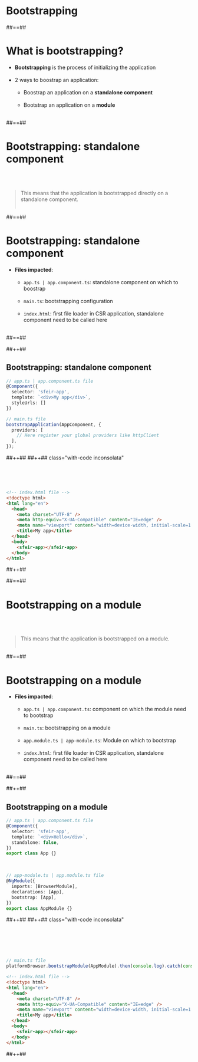 <!-- .slide: class="transition-bg-sfeir-2" -->

# Bootstrapping

##==##

# What is bootstrapping?

- **Bootstrapping** is the process of initializing the application <br/><br/>
- 2 ways to boostrap an application: <br/><br/>
  - Boostrap an application on a **standalone component** <br/><br/>
  - Bootstrap an application on a **module** <br/><br/>

##==##

# Bootstrapping: standalone component

<br/><br/>

> This means that the application is bootstrapped directly on a standalone component. <br/><br/>

##==##

<!-- .slide: class="with-code" -->

# Bootstrapping: standalone component

- **Files impacted**: <br/><br/>
  - `app.ts | app.component.ts`: standalone component on which to boostrap <br/><br/>
  - `main.ts`: bootstrapping configuration <br/><br/>
  - `index.html`: first file loader in CSR application, standalone component need to be called here <br/><br/>

##==##

<!-- .slide: class="tc-multiple-columns with-code inconsolata" -->

##++##

## Bootstrapping: standalone component

```typescript
// app.ts | app.component.ts file
@Component({
  selector: 'sfeir-app',
  template: `<div>My app</div>`,
  styleUrls: []
})
```

<!-- .element: class="medium-code" -->

```typescript
// main.ts file
bootstrapApplication(AppComponent, {
  providers: [
    // Here register your global providers like httpClient
  ],
});
```

<!-- .element: class="medium-code" -->

##++##
##++## class="with-code inconsolata"

<br/><br/><br/>

```html
<!-- index.html file -->
<!doctype html>
<html lang="en">
  <head>
    <meta charset="UTF-8" />
    <meta http-equiv="X-UA-Compatible" content="IE=edge" />
    <meta name="viewport" content="width=device-width, initial-scale=1.0" />
    <title>My app</title>
  </head>
  <body>
    <sfeir-app></sfeir-app>
  </body>
</html>
```

<!-- .element: class="medium-code" -->

##++##

##==##

# Bootstrapping on a module

<br/><br/>

> This means that the application is bootstrapped on a module. <br/><br/>

##==##

# Bootstrapping on a module

- **Files impacted**: <br/><br/>
  - `app.ts | app.component.ts`: component on which the module need to bootstrap <br/><br/>
  - `main.ts`: bootstrapping on a module <br/><br/>
  - `app.module.ts | app-module.ts`: Module on which to bootstrap<br/><br/>
  - `index.html`: first file loader in CSR application, standalone component need to be called here <br/><br/>

##==##

<!-- .slide: class="tc-multiple-columns with-code inconsolata" -->

##++##

## Bootstrapping on a module

```typescript
// app.ts | app.component.ts file
@Component({
  selector: 'sfeir-app',
  template: `<div>Hello</div>`,
  standalone: false,
})
export class App {}
```

<!-- .element: class="medium-code" -->

<br/>

```typescript
// app-module.ts | app.module.ts file
@NgModule({
  imports: [BrowserModule],
  declarations: [App],
  bootstrap: [App],
})
export class AppModule {}
```

<!-- .element: class="medium-code" -->

##++##
##++## class="with-code inconsolata"

<br/><br/><br/><br/>

```typescript
// main.ts file
platformBrowser.bootstrapModule(AppModule).then(console.log).catch(console.error);
```

<!-- .element: class="medium-code" -->

```html
<!-- index.html file -->
<!doctype html>
<html lang="en">
  <head>
    <meta charset="UTF-8" />
    <meta http-equiv="X-UA-Compatible" content="IE=edge" />
    <meta name="viewport" content="width=device-width, initial-scale=1.0" />
    <title>My app</title>
  </head>
  <body>
    <sfeir-app></sfeir-app>
  </body>
</html>
```

<!-- .element: class="medium-code" -->

##++##
